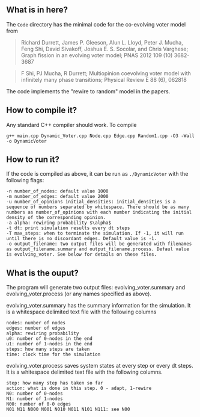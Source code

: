 ## What is in here?

The `Code` directory has the minimal code for the co-evolving voter model from
> Richard Durrett, James P. Gleeson, Alun L. Lloyd, Peter J. Mucha, Feng Shi, David Sivakoff, Joshua E. S. Socolar, and Chris Varghese; Graph fission in an evolving voter model; PNAS 2012 109 (10) 3682-3687

> F Shi, PJ Mucha, R Durrett; Multiopinion coevolving voter model with infinitely many phase transitions; Physical Review E 88 (6), 062818

The code implements the "rewire to random" model in the papers.

## How to compile it?

Any standard C++ compiler should work. To compile
```
g++ main.cpp Dynamic_Voter.cpp Node.cpp Edge.cpp Random1.cpp -O3 -Wall -o DynamicVoter
```

## How to run it?
If the code is compiled as above, it can be run as `./DynamicVoter` with the following flags:
```
-n number_of_nodes: default value 1000
-m number_of_edges: default value 2000
-u number_of_opinions initial_densities: initial_densities is a sequence of numbers separated by whitespace. There should be as many numbers as number_of_opinions with each number indicating the initial density of the corresponding opinion.
-a alpha: rewiring probability $\alpha$
-t dt: print simulation results every dt steps
-T max_steps: when to terminate the simulation. If -1, it will run until there is no discordant edges. Default value is -1.
-o output_filename: two output files will be generated with filenames as output_filename.summary and output_filename.process. Defaul value is evolving_voter. See below for details on these files.
```

## What is the ouput?
The program will generate two output files: evolving_voter.summary and evolving_voter.process (or any names specified as above).

evolving_voter.summary has the summary information for the simulation. It is a whitespace delimited text file with the following columns
```
nodes: number of nodes
edges: number of edges
alpha: rewiring probability
u0: number of 0-nodes in the end
u1: number of 1-nodes in the end
steps: how many steps are taken 
time: clock time for the simulation
```
evolving_voter.process saves system states at every step or every dt steps. It is a whitespace delimited text file with the following columns. 
``` 
step: how many step has taken so far
action: what is done in this step. 0 - adapt, 1-rewire
N0: number of 0-nodes
N1: number of 1-nodes 
N00: number of 0-0 edges
N01 N11 N000 N001 N010 N011 N101 N111: see N00
```
